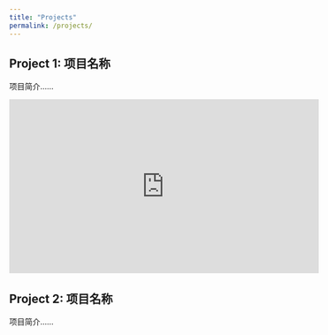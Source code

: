 ```yaml
---
title: "Projects"
permalink: /projects/
---
```


## Project 1: 项目名称

项目简介……

<!-- 如果需要嵌入 YouTube 视频 -->
<iframe width="560" height="315" src="https://youtube.com/shorts/Mgilk_iLav4?si=NMGkNTe6KeE4PyTo" frameborder="0" allowfullscreen></iframe>

## Project 2: 项目名称

项目简介……
